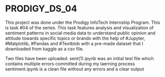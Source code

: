 # PRODIGY_DS_04
This project was done under the Prodigy InfoTech Internship Program. This is task #04 of the series. This task features analysis and visualization of sentiment patterns in social media data to understand public opinion and attitude towards specific topics or brands with the help of #Jupyter, #Matplotlib, #Pandas and #Textblob with a pre-made dataset that I downloaded from kaggle as a csv file.

Two files have been uploaded. 
sent(1).ipynb was an initial test file which contains multiple errors committed during my laerning process
sentiment.ipynb is a clean file without any errors and a clear output
